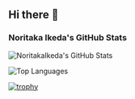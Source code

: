 ## Hi there 👋

<!--
**NoritakaIkeda/NoritakaIkeda** is a ✨ _special_ ✨ repository because its `README.md` (this file) appears on your GitHub profile.

Here are some ideas to get you started:

- 🔭 I’m currently working on ...
- 🌱 I’m currently learning ...
- 👯 I’m looking to collaborate on ...
- 🤔 I’m looking for help with ...
- 💬 Ask me about ...
- 📫 How to reach me: ...
- 😄 Pronouns: ...
- ⚡ Fun fact: ...
-->

### Noritaka Ikeda's GitHub Stats

![NoritakaIkeda's GitHub Stats](https://github-readme-stats.vercel.app/api?username=NoritakaIkeda&show_icons=true&count_private=true&include_all_commits=true&rank_icon=github&theme=default&hide_title=true)

![Top Languages](https://github-readme-stats.vercel.app/api/top-langs/?username=NoritakaIkeda&layout=compact&langs_count=8&theme=default)

[![trophy](https://github-profile-trophy.vercel.app/?username=NoritakaIkeda)](https://github.com/ryo-ma/github-profile-trophy)


